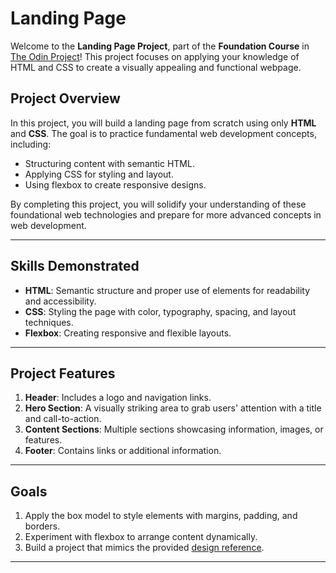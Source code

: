 # Landing Page 

Welcome to the **Landing Page Project**, part of the **Foundation Course** in [The Odin Project](https://www.theodinproject.com)! This project focuses on applying your knowledge of HTML and CSS to create a visually appealing and functional webpage.

## Project Overview

In this project, you will build a landing page from scratch using only **HTML** and **CSS**. The goal is to practice fundamental web development concepts, including:

- Structuring content with semantic HTML.
- Applying CSS for styling and layout.
- Using flexbox to create responsive designs.

By completing this project, you will solidify your understanding of these foundational web technologies and prepare for more advanced concepts in web development.

---

## Skills Demonstrated

- **HTML**: Semantic structure and proper use of elements for readability and accessibility.
- **CSS**: Styling the page with color, typography, spacing, and layout techniques.
- **Flexbox**: Creating responsive and flexible layouts.

---

## Project Features

1. **Header**: Includes a logo and navigation links.
2. **Hero Section**: A visually striking area to grab users' attention with a title and call-to-action.
3. **Content Sections**: Multiple sections showcasing information, images, or features.
4. **Footer**: Contains links or additional information.

---

## Goals

1. Apply the box model to style elements with margins, padding, and borders.
2. Experiment with flexbox to arrange content dynamically.
3. Build a project that mimics the provided [design reference](https://www.theodinproject.com).

---


